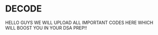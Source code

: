 # DECODE
HELLO GUYS WE WILL UPLOAD ALL IMPORTANT CODES HERE WHICH WILL BOOST YOU IN YOUR DSA PREP!!
